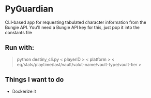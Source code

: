 # PyGuardian

CLI-based app for requesting tabulated character information from the Bungie API. You'll need a Bungie API key for this, just pop it into the constants file

## Run with:

> python destiny_cli.py < playerID > < platform > < eq/stats/playtime/last/vault/valut-name/vault-type/vault-tier >

## Things I want to do

* Dockerize it
